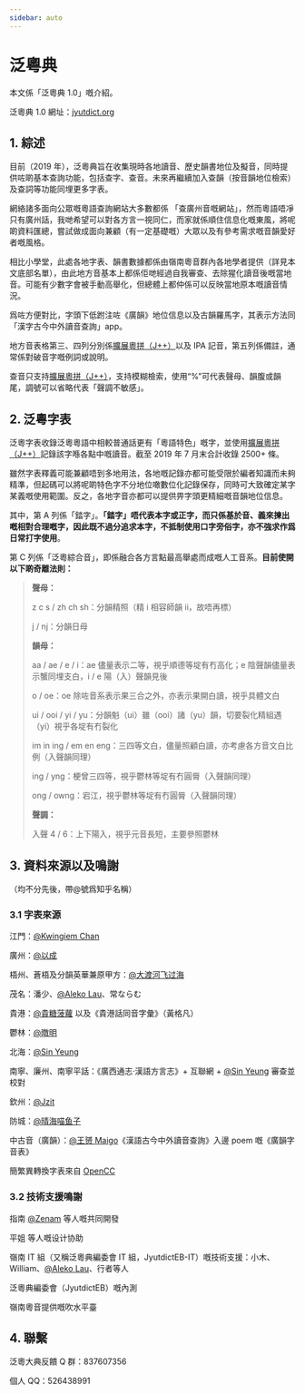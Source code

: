 ```yaml
---
sidebar: auto
---
```


# 泛粵典

本文係「泛粵典 1.0」嘅介紹。

泛粵典 1.0 網址：[jyutdict.org](https://jyutdict.org/)

## 1. 綜述

目前（2019 年），泛粵典旨在收集現時各地讀音、歷史韻書地位及擬音，同時提供咗啲基本查詢功能，包括查字、查音。未來再繼續加入查韻（按音韻地位檢索）及查詞等功能同埋更多字表。

網絡諸多面向公眾嘅粵語查詢網站大多數都係 「查廣州音嘅網站」，然而粵語唔凈只有廣州話，我哋希望可以對各方言一視同仁，而家就係順住信息化嘅東風，將呢啲資料匯總，嘗試做成面向兼顧（有一定基礎嘅）大眾以及有參考需求嘅音韻愛好者嘅風格。

相比小學堂，此處各地字表、韻書數據都係由嶺南粵音群內各地學者提供（詳見本文底部名單），由此地方音基本上都係佢哋經過自我審查、去除猩化讀音後嘅當地音。可能有少數字會被手動高舉化，但總體上都仲係可以反映當地原本嘅讀音情況。

爲咗方便對比，字頭下低跗注咗《廣韻》地位信息以及古韻羅馬字，其表示方法同「漢字古今中外讀音查詢」app。

地方音表格第三、四列分別係[擴展粵拼（J++）](/j++/)以及 IPA 記音，第五列係備註，通常係對破音字嘅例詞或說明。

查音只支持[擴展粵拼（J++）](/j++/)，支持模糊檢索，使用“%”可代表聲母、韻腹或韻尾，調號可以省略代表「聲調不敏感」。

## 2. 泛粵字表

泛粵字表收錄泛粵粵語中相較普通話更有「粵語特色」嘅字，並使用[擴展粵拼（J++）](/j++/)記錄該字喺各點中嘅讀音。截至 2019 年 7 月末合計收錄 2500+ 條。

雖然字表釋義可能兼顧唔到多地用法，各地嘅記錄亦都可能受限於編者知識而未夠精準，但起碼可以將呢啲特色字不分地位噉數位化記錄保存，同時可大致確定某字某義嘅使用範圍。反之，各地字音亦都可以提供畀字頭更精細嘅音韻地位信息。

其中，第 A 列係「錔字」。**「錔字」唔代表本字或正字，而只係基於音、義來揀出嘅相對合理嘅字，因此既不過分追求本字，不抵制使用口字旁俗字，亦不強求作爲日常打字使用**。

第 C 列係「泛粵綜合音」，即係融合各方言點最高舉處而成嘅人工音系。**目前使開以下啲奇離法則：**

> **聲母：**
>
> z c s / zh ch sh：分韻精照（精 i 相容師韻 ii，故唔再標）
>
> j / nj：分韻日母
>
> **韻母：**
>
> aa / ae / e / i：ae 儘量表示二等，視乎順德等埞有冇高化；e 陰聲韻儘量表示蟹同埋支白，i / e 陽（入）聲韻見後
>
> o / oe：oe 除咗音系表示果三合之外，亦表示果開白讀，視乎具體文白
>
> ui / ooi / yi / yu：分韻魁（ui）雖（ooi）諸（yu）韻，切要裂化精組遇（yi）視乎各埞有冇裂化
>
> im in ing / em en eng：三四等文白，儘量照顧白讀，亦考慮各方音文白比例（入聲韻同理）
>
> ing / yng：梗曾三四等，視乎鬱林等埞有冇圓脣（入聲韻同理）
>
> ong / owng：宕江，視乎鬱林等埞有冇圓脣（入聲韻同理）
>
> **聲調：**
>
> 入聲 4 / 6：上下陽入，視乎元音長短，主要參照鬱林

## 3. 資料來源以及鳴謝

（均不分先後，帶@號爲知乎名稱）

### 3.1 字表來源

江門：[@Kwingiem Chan](https://www.zhihu.com/people/reseted1608208839617)

廣州：[@以成](https://www.zhihu.com/people/huang-jun-xin-74)

梧州、蒼梧及分韻英華兼原甲方：[@大渡河飞过海](https://www.zhihu.com/people/da-du-he-fei-guo-hai)

茂名：潘少、[@Aleko Lau](https://www.zhihu.com/people/lau-alex)、常ならむ

貴港：[@貴糖菠蘿](https://www.zhihu.com/people/teng-teng-64-96) 以及《貴港話同音字彙》（黃格凡）

鬱林：[@暾明](https://www.zhihu.com/people/tun-ming-89)

北海：[@Sin Yeung](https://www.zhihu.com/people/xian-yang-61)

南寧、廉州、南寧平話：《廣西通志·漢語方言志》+ 互聯網 + [@Sin Yeung](https://www.zhihu.com/people/xian-yang-61) 審查並校對

欽州：[@Jzit](https://www.zhihu.com/people/lai-joengzit)

防城：[@晴海喵鱼子](https://www.zhihu.com/people/recif-poisson)

中古音（廣韻）：[@王赟 Maigo](https://www.zhihu.com/people/maigo)《漢語古今中外讀音查詢》入邊 poem 嘅《廣韻字音表》

簡繁異轉換字表來自 [OpenCC](https://github.com/BYVoid/OpenCC)

### 3.2 技術支援鳴謝

指南 [@Zenam](https://www.zhihu.com/people/zenam) 等人嘅共同開發

平姐 等人嘅设计协助

嶺南 IT 組（又稱泛粵典編委會 IT 組，JyutdictEB-IT）嘅技術支援：小木、William、[@Aleko Lau](https://www.zhihu.com/people/lau-alex)、行者等人

泛粵典編委會（JyutdictEB）嘅內測

嶺南粵音提供嘅吹水平臺

## 4. 聯繫

泛粵大典反饋 Q 群：837607356

個人 QQ：526438991